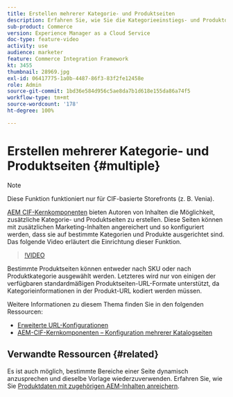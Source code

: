```yaml
---
title: Erstellen mehrerer Kategorie- und Produktseiten
description: Erfahren Sie, wie Sie die Kategorieeinstiegs- und Produktdetailseiten mit zielgerichteten Marketing-Inhalten bereichern.
sub-product: Commerce
version: Experience Manager as a Cloud Service
doc-type: feature-video
activity: use
audience: marketer
feature: Commerce Integration Framework
kt: 3455
thumbnail: 28969.jpg
exl-id: 06417775-1a0b-4487-86f3-83f2fe12458e
role: Admin
source-git-commit: 1bd36e584d956c5ae8da7b1d618e155da86a74f5
workflow-type: tm+mt
source-wordcount: '178'
ht-degree: 100%

---
```


# Erstellen mehrerer Kategorie- und Produktseiten {#multiple}

>[!NOTE]
>
> Diese Funktion funktioniert nur für CIF-basierte Storefronts (z. B. Venia).

[AEM CIF-Kernkomponenten](https://github.com/adobe/aem-core-cif-components) bieten Autoren von Inhalten die Möglichkeit, zusätzliche Kategorie- und Produktseiten zu erstellen. Diese Seiten können mit zusätzlichen Marketing-Inhalten angereichert und so konfiguriert werden, dass sie auf bestimmte Kategorien und Produkte ausgerichtet sind. Das folgende Video erläutert die Einrichtung dieser Funktion.

>[!VIDEO](https://video.tv.adobe.com/v/28969/?quality=12)

Bestimmte Produktseiten können entweder nach SKU oder nach Produktkategorie ausgewählt werden. Letzteres wird nur von einigen der verfügbaren standardmäßigen Produktseiten-URL-Formate unterstützt, da Kategorieinformationen in der Produkt-URL kodiert werden müssen.

Weitere Informationen zu diesem Thema finden Sie in den folgenden Ressourcen:

- [Erweiterte URL-Konfigurationen](../configuring/advanced-url-configuration.md)
- [AEM-CIF-Kernkomponenten – Konfiguration mehrerer Katalogseiten](https://github.com/adobe/aem-core-cif-components/wiki/configuration#multi-catalog-page-template-configuration)

## Verwandte Ressourcen {#related}

Es ist auch möglich, bestimmte Bereiche einer Seite dynamisch anzusprechen und dieselbe Vorlage wiederzuverwenden. Erfahren Sie, wie Sie [Produktdaten mit zugehörigen AEM-Inhalten anreichern](./enrich-product-associated-content.md).
